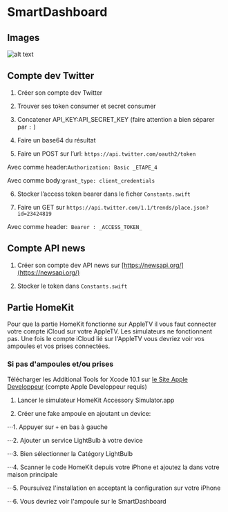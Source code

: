 # SmartDashboard

## Images

![alt text][image1]

[image1]: ../Images/01.png "Image 1"

## Compte dev Twitter

1. Créer son compte dev Twitter

2. Trouver ses token consumer et secret consumer

3. Concatener API_KEY:API_SECRET_KEY (faire attention a bien séparer par `:` )

4. Faire un base64 du résultat

5. Faire un POST sur l’url: `https://api.twitter.com/oauth2/token`

Avec comme header:`Authorization: Basic _ETAPE_4`

Avec comme body:`grant_type: client_credentials`

6. Stocker l’access token bearer dans le ficher `Constants.swift`

7. Faire un GET sur `https://api.twitter.com/1.1/trends/place.json?id=23424819`

Avec comme header:  `Bearer : _ACCESS_TOKEN_`

## Compte API news

1. Créer son compte dev API news sur [https://newsapi.org/](https://newsapi.org/)

2. Stocker le token dans `Constants.swift`

## Partie HomeKit

Pour que la partie HomeKit fonctionne sur AppleTV il vous faut connecter votre compte iCloud sur votre AppleTV. Les simulateurs ne fonctionnent pas.
Une fois le compte iCloud lié sur l'AppleTV vous devriez voir vos ampoules et vos prises connectées.

### Si pas d'ampoules et/ou prises

Télécharger les Additional Tools for Xcode 10.1 sur [le Site Apple Developpeur](https://download.developer.apple.com/Developer_Tools/Additional_Tools_for_Xcode_10.1/Additional_Tools_for_Xcode_10.1.dmg) (compte Apple Developpeur requis)

1. Lancer le simulateur HomeKit Accessory Simulator.app

2. Créer une fake ampoule en ajoutant un device:

⋅⋅⋅1. Appuyer sur `+` en bas à gauche

⋅⋅⋅2. Ajouter un service LightBulb à votre device

⋅⋅⋅3. Bien sélectionner la Catégory LightBulb

⋅⋅⋅4. Scanner le code HomeKit depuis votre iPhone et ajoutez la dans votre maison principale

⋅⋅⋅5. Poursuivez l'installation en acceptant la configuration sur votre iPhone

⋅⋅⋅6. Vous devriez voir l'ampoule sur le SmartDashboard
